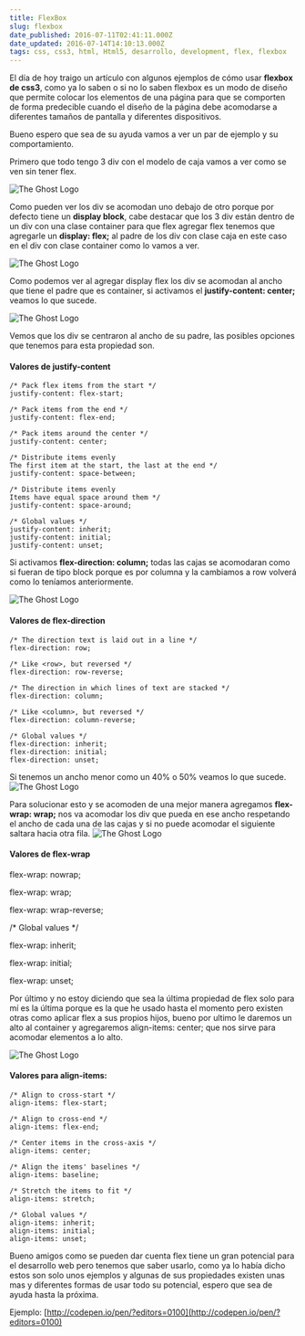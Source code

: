 ```yaml
---
title: FlexBox
slug: flexbox
date_published: 2016-07-11T02:41:11.000Z
date_updated: 2016-07-14T14:10:13.000Z
tags: css, css3, html, Html5, desarrollo, development, flex, flexbox
---
```


El día de hoy traigo un artículo con algunos ejemplos de cómo usar **flexbox de css3**, como ya lo saben o si no lo saben flexbox es un modo de diseño que permite colocar los elementos de una página para que se comporten de forma predecible cuando el diseño de la página debe acomodarse a diferentes tamaños de pantalla y diferentes dispositivos.

Bueno espero que sea de su ayuda vamos a ver un par de ejemplo y su comportamiento.

Primero que todo tengo 3 div con el modelo de caja vamos a ver como se ven sin tener flex.

![The Ghost Logo](/content/images/2016/07/flex_1.jpg)

Como pueden ver los div se acomodan uno debajo de otro porque por defecto tiene un **display block**, cabe destacar que los 3 div están dentro de un div con una clase container para que flex agregar flex tenemos que agregarle un **display: flex;** al padre de los div con clase caja en este caso en el div con clase container como lo vamos a ver.

![The Ghost Logo](/content/images/2016/07/flex_2.jpg)

Como podemos ver al agregar display flex los div se acomodan al ancho que tiene el padre que es container, si activamos el **justify-content: center;** veamos lo que sucede.

![The Ghost Logo](/content/images/2016/07/flex_3.jpg)

Vemos que los div se centraron al ancho de su padre, las posibles opciones que tenemos para esta propiedad son.

#### Valores de justify-content

    /* Pack flex items from the start */
    justify-content: flex-start;
    
    /* Pack items from the end */
    justify-content: flex-end;
    
    /* Pack items around the center */ 
    justify-content: center;
    
    /* Distribute items evenly
    The first item at the start, the last at the end */
    justify-content: space-between;
    
    /* Distribute items evenly
    Items have equal space around them */
    justify-content: space-around;
    
    /* Global values */
    justify-content: inherit;
    justify-content: initial;
    justify-content: unset;
    

Si activamos **flex-direction: column;** todas las cajas se acomodaran como si fueran de tipo block porque es por columna y la cambiamos a row volverá como lo teníamos anteriormente.

![The Ghost Logo](/content/images/2016/07/flex_4.jpg)

#### Valores de flex-direction

    /* The direction text is laid out in a line */
    flex-direction: row;
    
    /* Like <row>, but reversed */
    flex-direction: row-reverse;
    
    /* The direction in which lines of text are stacked */
    flex-direction: column;
    
    /* Like <column>, but reversed */
    flex-direction: column-reverse;
    
    /* Global values */
    flex-direction: inherit;
    flex-direction: initial;
    flex-direction: unset;
    

Si tenemos un ancho menor como un 40%  o 50% veamos lo que sucede.
![The Ghost Logo](/content/images/2016/07/flex_5.jpg)

Para solucionar esto y se acomoden de una mejor manera agregamos **flex-wrap: wrap;** nos va acomodar los div que pueda en ese ancho respetando el ancho de cada una de las cajas y si no puede acomodar el siguiente saltara hacia otra fila.
![The Ghost Logo](/content/images/2016/07/flex_6.jpg)

#### Valores de flex-wrap

flex-wrap: nowrap;

flex-wrap: wrap;

flex-wrap: wrap-reverse;

/* Global values */

flex-wrap: inherit;

flex-wrap: initial;

flex-wrap: unset;

Por último y no estoy diciendo que sea la última propiedad de flex solo para mí es la última porque es la que he usado hasta el momento pero existen otras como aplicar flex a sus propios hijos, bueno por ultimo le daremos un alto al container y agregaremos align-items: center; que nos sirve para acomodar elementos a lo alto.

![The Ghost Logo](/content/images/2016/07/flex_7.jpg)

#### Valores para align-items:

    /* Align to cross-start */
    align-items: flex-start;
    
    /* Align to cross-end */
    align-items: flex-end;
    
    /* Center items in the cross-axis */
    align-items: center;
    
    /* Align the items' baselines */
    align-items: baseline;
    
    /* Stretch the items to fit */
    align-items: stretch;
    
    /* Global values */
    align-items: inherit;
    align-items: initial;
    align-items: unset;
    

Bueno amigos como se pueden dar cuenta flex tiene un gran potencial para el desarrollo web pero tenemos que saber usarlo, como ya lo había dicho estos son solo unos ejemplos y algunas de sus propiedades existen unas mas y diferentes formas de usar todo su potencial, espero que sea de ayuda hasta la próxima.

Ejemplo:
[http://codepen.io/pen/?editors=0100](http://codepen.io/pen/?editors=0100)
